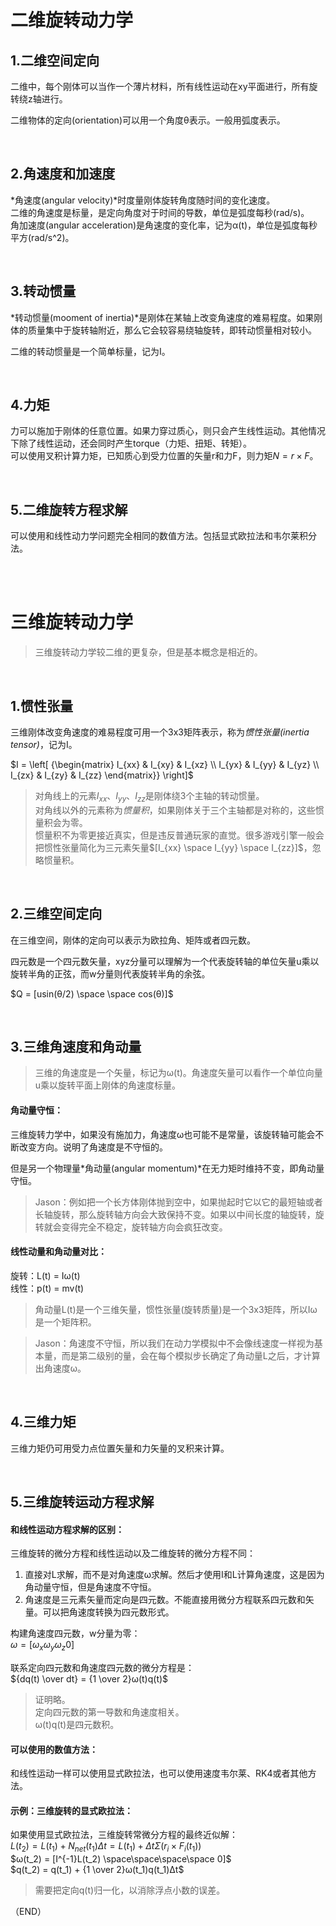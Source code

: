 # 二维旋转动力学    

## 1.二维空间定向    

二维中，每个刚体可以当作一个薄片材料，所有线性运动在xy平面进行，所有旋转绕z轴进行。    

二维物体的定向(orientation)可以用一个角度θ表示。一般用弧度表示。    

<br />

## 2.角速度和加速度    

*角速度(angular velocity)*时度量刚体旋转角度随时间的变化速度。    
二维的角速度是标量，是定向角度对于时间的导数，单位是弧度每秒(rad/s)。    
角加速度(angular acceleration)是角速度的变化率，记为α(t)，单位是弧度每秒平方(rad/s^2)。    

<br />

## 3.转动惯量    

*转动惯量(mooment of inertia)*是刚体在某轴上改变角速度的难易程度。如果刚体的质量集中于旋转轴附近，那么它会较容易绕轴旋转，即转动惯量相对较小。    

二维的转动惯量是一个简单标量，记为I。    

<br />

## 4.力矩    

力可以施加于刚体的任意位置。如果力穿过质心，则只会产生线性运动。其他情况下除了线性运动，还会同时产生torque（力矩、扭矩、转矩）。    
可以使用叉积计算力矩，已知质心到受力位置的矢量r和力F，则力矩$N = r × F$。    


<br />

## 5.二维旋转方程求解    

可以使用和线性动力学问题完全相同的数值方法。包括显式欧拉法和韦尔莱积分法。    


<br />
<br />

# 三维旋转动力学    

> 三维旋转动力学较二维的更复杂，但是基本概念是相近的。    

<br />

## 1.惯性张量    

三维刚体改变角速度的难易程度可用一个3x3矩阵表示，称为*惯性张量(inertia tensor)*，记为I。    

$I = \left[ 
{\begin{matrix}
I_{xx} & I_{xy} & I_{xz} \\
I_{yx} & I_{yy} & I_{yz} \\
I_{zx} & I_{zy} & I_{zz}
\end{matrix}} 
\right]$    

> 对角线上的元素$I_{xx}$、$I_{yy}$、$I_{zz}$是刚体绕3个主轴的转动惯量。    
> 对角线以外的元素称为*惯量积*，如果刚体关于三个主轴都是对称的，这些惯量积会为零。    
> 惯量积不为零更接近真实，但是违反普通玩家的直觉。很多游戏引擎一般会把惯性张量简化为三元素矢量$[I_{xx} \space I_{yy} \space I_{zz}]$，忽略惯量积。    


<br />

## 2.三维空间定向    

在三维空间，刚体的定向可以表示为欧拉角、矩阵或者四元数。    

四元数是一个四元数矢量，xyz分量可以理解为一个代表旋转轴的单位矢量u乘以旋转半角的正弦，而w分量则代表旋转半角的余弦。    

$Q = [usin(θ/2) \space \space cos(θ)]$    

<br />

## 3.三维角速度和角动量    

> 三维的角速度是一个矢量，标记为ω(t)。角速度矢量可以看作一个单位向量u乘以旋转平面上刚体的角速度标量。    

#### 角动量守恒：    

三维旋转力学中，如果没有施加力，角速度ω也可能不是常量，该旋转轴可能会不断改变方向。说明了角速度是不守恒的。    

但是另一个物理量*角动量(angular momentum)*在无力矩时维持不变，即角动量守恒。    

> Jason：例如把一个长方体刚体抛到空中，如果抛起时它以它的最短轴或者长轴旋转，那么旋转轴方向会大致保持不变。如果以中间长度的轴旋转，旋转就会变得完全不稳定，旋转轴方向会疯狂改变。    


#### 线性动量和角动量对比：    

旋转：L(t) = Iω(t)    
线性：p(t) = mv(t)

> 角动量L(t)是一个三维矢量，惯性张量(旋转质量)是一个3x3矩阵，所以Iω是一个矩阵积。    


> Jason：角速度不守恒，所以我们在动力学模拟中不会像线速度一样视为基本量，而是第二级别的量，会在每个模拟步长确定了角动量L之后，才计算出角速度ω。    

<br />

## 4.三维力矩    

三维力矩仍可用受力点位置矢量和力矢量的叉积来计算。    

<br />

## 5.三维旋转运动方程求解    

#### 和线性运动方程求解的区别：    

三维旋转的微分方程和线性运动以及二维旋转的微分方程不同：    

1. 直接对L求解，而不是对角速度ω求解。然后才使用I和L计算角速度，这是因为角动量守恒，但是角速度不守恒。    
2. 角速度是三元素矢量而定向是四元数。不能直接用微分方程联系四元数和矢量。可以把角速度转换为四元数形式。    

构建角速度四元数，w分量为零：  
$ω=[ω_x ω_y ω_z 0]$  

联系定向四元数和角速度四元数的微分方程是：    
${dq(t) \over dt} = {1 \over 2}ω(t)q(t)$    

> 证明略。  
> 定向四元数的第一导数和角速度相关。  
> ω(t)q(t)是四元数积。    

#### 可以使用的数值方法：    

和线性运动一样可以使用显式欧拉法，也可以使用速度韦尔莱、RK4或者其他方法。    

#### 示例：三维旋转的显式欧拉法：    

如果使用显式欧拉法，三维旋转常微分方程的最终近似解：  
$L(t_2) = L(t_1) + N_{net}(t_1)Δt =L(t_1) + ΔtΣ(r_i × F_i(t_1))$  
$ω(t_2) = [I^{-1}L(t_2) \space\space\space\space 0]$  
$q(t_2) = q(t_1) + {1 \over 2}ω(t_1)q(t_1)Δt$    

> 需要把定向q(t)归一化，以消除浮点小数的误差。    




（END）  










